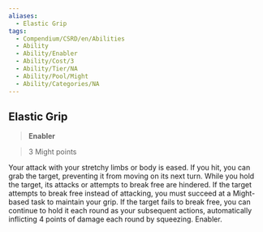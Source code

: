```yaml
---
aliases:
  - Elastic Grip
tags:
  - Compendium/CSRD/en/Abilities
  - Ability
  - Ability/Enabler
  - Ability/Cost/3
  - Ability/Tier/NA
  - Ability/Pool/Might
  - Ability/Categories/NA
---
```

  
    
## Elastic Grip    
>**Enabler**    
>3 Might points  
    
Your attack with your stretchy limbs or body is eased. If you hit, you can grab the target, preventing it from moving on its next turn. While you hold the target, its attacks or attempts to break free are hindered. If the target attempts to break free instead of attacking, you must succeed at a Might-based task to maintain your grip. If the target fails to break free, you can continue to hold it each round as your subsequent actions, automatically inflicting 4 points of damage each round by squeezing. Enabler.